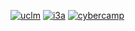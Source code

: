 [![uclm](http://blog.uclm.es/identidadvisualcorporativa/files/2019/05/UCLM_CEI_Color.png)](https://www.uclm.es/)
[![i3a](https://pctclm.com/wp-content/uploads/2018/05/I3A.png)](https://www.i3a.uclm.es/i3a_w/)
[![cybercamp](https://ibb.co/D5mSvG6)](https://cybercamp.es/)

